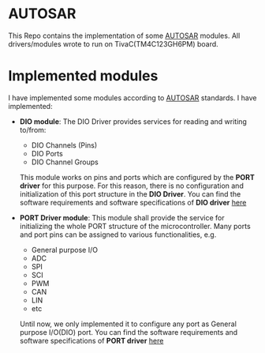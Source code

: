 # AUTOSAR
 This Repo contains the implementation of some [AUTOSAR](https://www.autosar.org/) modules. All drivers/modules wrote to run on TivaC(TM4C123GH6PM) board.

# Implemented modules
 I have implemented some modules according to [AUTOSAR](https://www.autosar.org/) standards. I have implemented:
 * __DIO module__: The DIO Driver provides services for reading and writing to/from:
	* DIO Channels (Pins)
	* DIO Ports
	* DIO Channel Groups

	This module works on pins and ports which are configured by the __PORT driver__ for this purpose. For this reason, there is no configuration and initialization of this port structure in the __DIO Driver__. You can find the software requirements and software specifications of __DIO driver__ [here](https://www.autosar.org/nc/document-search/?tx_sysgsearch_pi1%5Bquery%5D=DIO&tx_sysgsearch_pi1%5Bcategory%5D%5B145%5D=145&tx_sysgsearch_pi1%5Bcategory%5D%5B146%5D=146&tx_sysgsearch_pi1%5Bcategory%5D%5B147%5D=147&tx_sysgsearch_pi1%5Bcategory%5D%5B32%5D=32&tx_sysgsearch_pi1%5Bcategory%5D%5B148%5D=148)
 * __PORT Driver module__: This module shall provide the service for initializing the whole PORT structure of the microcontroller. Many ports and port pins can be assigned to various functionalities, e.g.
	* General purpose I/O
	* ADC
	* SPI
	* SCI
	* PWM
	* CAN
	* LIN
	* etc
	
	Until now, we only implemented it to configure any port as General purpose I/O(DIO) port. You can find the software requirements and software specifications of __PORT driver__ [here](https://www.autosar.org/nc/document-search/?tx_sysgsearch_pi1%5Bquery%5D=PORT&tx_sysgsearch_pi1%5Bcategory%5D%5B145%5D=145&tx_sysgsearch_pi1%5Bcategory%5D%5B146%5D=146&tx_sysgsearch_pi1%5Bcategory%5D%5B147%5D=147&tx_sysgsearch_pi1%5Bcategory%5D%5B32%5D=32&tx_sysgsearch_pi1%5Bcategory%5D%5B148%5D=148)